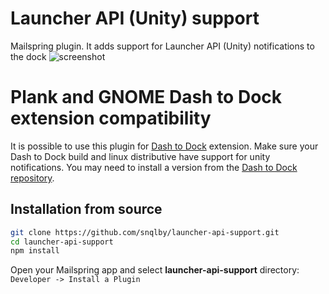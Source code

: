 # Launcher API (Unity) support
Mailspring plugin. It adds support for Launcher API (Unity) notifications to the dock
![screenshot](https://github.com/snqlby/launcher-api-support/raw/master/media/screenshot.png)

# Plank and GNOME Dash to Dock extension compatibility
It is possible to use this plugin for [Dash to Dock](https://extensions.gnome.org/extension/307/dash-to-dock/) extension. Make sure your Dash to Dock build and linux distributive have support for unity notifications. 
You may need to install a version from the [Dash to Dock repository](https://github.com/micheleg/dash-to-dock).

## Installation from source
```Bash
git clone https://github.com/snqlby/launcher-api-support.git
cd launcher-api-support
npm install
```
Open your Mailspring app and select **launcher-api-support** directory: `Developer -> Install a Plugin`
